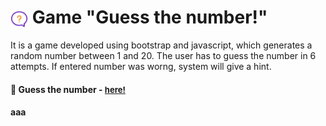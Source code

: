 # <span><img src="./pictures/help.png" alt=game style="height: 1em; vertical-align: middle;"></span> Game "Guess the number!"

It is a game developed using bootstrap and javascript, which generates a random number between 1 and 20. The user has to guess the number in 6 attempts. If entered number was worng, system will give a hint.

<h4>🔹 Guess the number - <a href="https://simonakom.github.io/guessing-number-game/index.html" style="font-size:small;">here!</a><h4>

aaa